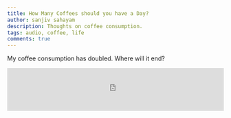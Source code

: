 ```yaml
---
title: How Many Coffees should you have a Day?
author: sanjiv sahayam
description: Thoughts on coffee consumption.
tags: audio, coffee, life
comments: true
---
```


My coffee consumption has doubled. Where will it end?

<iframe width="100%" height="100" scrolling="no" frameborder="no" src="https://w.soundcloud.com/player/?url=https%3A//api.soundcloud.com/tracks/210730718&amp;auto_play=false&amp;hide_related=false&amp;show_artwork=false&amp;show_comments=true&amp;show_user=false&amp;show_reposts=false&amp;visual=false"></iframe>